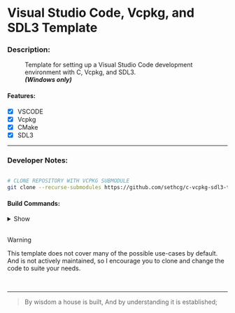 # Visual Studio Code, Vcpkg, and SDL3 Template

### Description:

<dl>
    <dd>Template for setting up a Visual Studio Code development environment with C, Vcpkg, and SDL3.
        <br/>
        <em><b>(Windows only)</b></em>
    </dd>
</dl>

#### Features:
- [x] VSCODE
- [x] Vcpkg
- [x] CMake
- [x] SDL3

---

### Developer Notes:

```bash

# CLONE REPOSITORY WITH VCPKG SUBMODULE
git clone --recurse-submodules https://github.com/sethcg/c-vcpkg-sdl3-template.git

```

#### Build Commands:

<details closed>
<summary>Show</summary>

```bash

# CONFIGURE
cmake -S. -Bbuild --preset windows

# BUILD
cmake --build build

```

</details>

<br/>

> [!WARNING]
> This template does not cover many of the possible use-cases by default.
> </br>
> And is not actively maintained, so I encourage you to clone and change the code to suite your needs.

</br>

---

> By wisdom a house is built, And by understanding it is established;
